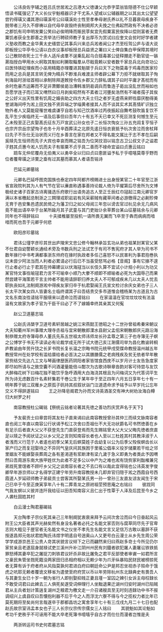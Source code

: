 <!-- { "loadSidebar": true } -->
　　公讳良佐字辅之姓吕氏世居淞之吕港大父徳谦父允恭字菜翁皆隠德不仕公早颖悟读书辄强记了大义长仪宇魁梧器识才干尤系人望咸以公辅器期之以其出太公望望尝钓得璜又谶其港曰璜溪号公曰璜溪处士性至孝奉母谢氏养以礼不旦暮衰母疾身不脱带者三月久不瘳祷以自代母卒哀毁终丧制阕邦大夫挽之仕弗起然政有不决者必咨之郡饥有司申明发粟公笑曰必俟明降而赈民莩矣宜先假粟富民俟降以偿则富者无费粟饥者获全生郡善之贡举法行聘硕师教子复出厚币为赏试曰应奎文会贫时好学者建义塾收而教之金华黄太史缙尝记其事兵兴来总兵淞者闻公才杰至枉驾公庐与语大说即板授公华亭令公请以白衣议事却板授总兵益贤之署曰义士俾自集白甲保障其境时公己散财收死士三千余人适斥卤羣不逞乗乱起乌合揺毒甚公徒释掤走不勤官徒一镞苐指授白甲用水火舸取其魁如利獭取鲻羣从尽戢竟赖以安者数千家总兵北向竒功公曰医恃铁砭理疾而小巫用精籍亦理覆进其魁桀于兵曰天下之物莫毒于鸡毒而医家珍而用之总兵是其言转无俾为精兵不尠淮兵难渡主师者辟公幕下力拒不就继取其子恂判海盐时浙垣首相以承制除拜遂敇授令佐乡郡又力辞私谓其子曰时平庸才髙枕而有余时危豪杰运筹而不足非萧鄼侯曷治漕韩淮阴曷调兵而鲁连子曷出没乱世而裕如也吾愿学连子而已耳又喟然曰日月剥矣昭然有不紊者江河壅矣浩然有不竭者孺子其俟之公好义出天性里有饥周之婚丧助之四方大夫士归之者岁无虚燕来赆徃靡厌勌得美誉湖海间呼为淞上田文独不贤异端之学缁黄者接其人而不谈其实术其髙情旷识独立物外者人又莫能窥罹世难虞谦亨自若与知己饮酒率过丙夜振起自舞考鼓吹笛复饮不乱平生少疾临终无一语及后事但曰吾年六十有五不夭已幸又不死叵测复何憾生至元乙未殁至正己亥娶髙氏征东万戸宣武公孙女也子二长恒次恂女三孙五充闾复亨恒子也宗齐宗岳宗望恂子也冬十月辛酉葬渎之北原先逺日恒衣衰抵予杭次舍泣而舍杖拜曰先子不乐仕无治状而义行在乡善言在家在邦者又不得名能文属比于志不孝在后嗣奚赎先生恒师而先子大宾也幸哀而赐之铭吾为位哭抆泪以铭念古卫公叔文子之谥君子韪其贞惠今淞人饥而夫子有赈粟不贞乎具二善而不禄命宜谥曰贞惠云铭曰
　　踣车无仲尼覆舟无伯夷义以勇卒全以归曰贞曰恵匪谥予私于乎噫嘻莫尊乎野而位者覆卑璜之浒栗之埀有过其墓而慕其人者语吾铭诗

　　巴延元卿墓铭

　　元卿名巴延呼图克国族也泰定四年阿都齐榜赐进士出身授某官二十年官至江浙省宣政院判其为人有气节在官以亷直称遇事善持论裁人倚为平擢第后尽舍所为文博极经史诸子百家古诗离骚选乐府歌行出语务追古人至正壬辰红巾冦起江南元卿官岁满以本省檄起总制浙之三闗理戎职岩岩有风采蕲贼有藏草间者必游徼得之必劓殄俾无育于邑安集邑遗民民倚之为藩卫归之如父母阅三年忽以谤去官过杭见余无几病风竟不能出语卒卒于台某所踰月其子武童与其门吏始讣余草葬台某山征墓铭余与元卿同年也不得辞铭曰
　　十夫揉椎屡至投机一语所畏无翼而飞卒至于犇而病病而喑喑而死也吾于元卿乎何悲

　　欧阳彦珍墓铭

　　君讳公瑾字彦珍其世出庐陵宋文忠公修今翰林承旨玄功从弟也祖某封某官父某不仕君自幼警颖长通经术旁及书数兵刑之法试艺于有司不售宪府才其人举为司书不数年掾行中书考满都事浙东帅府在掾时执政者多任己喜怒不以民害利为事君抱巻执议未尝少阿法当而人利者必累请必行后已不当虽受怒骂必格【音阁】事有它掾不遑行止者必行止于君其在帅幕建议以伏海冦当以长伎久算不宜试小计规小利以为功又某官恃文事徃喻冦君力言不可喻幸小顺乃大豢不顺即不顺喻者必死为大国辱己而果然尝建平海策若干言主帅者不能用请辞职归养太夫人不可郁成疾未几以太夫人忧去职执丧如礼法制阕游淞中得疾友家归卒于杭君娶闽王氏宣文检讨余庆女弟也子三人长太平次某女四人皆妻名士临终谓其子曰吾结贵交多市道惟会稽杨某为古道且为古文名东南汝徃请铭平服缞来以遗命泣而请铭曰
　　在家温温在官坟坟坟坟有法温温有文故家为孝子官为干臣干曰必了不了嫁婚幸终其亲其又何寃

　　赵公卫道墓志铭

　　公赵氏讳棨字卫道号素轩居越之姚江宋燕懿王徳昭之十二世孙曾祖希秦宋朝议大夫知衢州军州事赠大理寺丞祖与宜宋朝散郎溧水县尉父孟佀宋朝散郎庆元路沿海制叅赠太府寺簿母恭人董氏先系五世祖太师讳师龙长孙孟尊之第三子也寺簿无子螟之公博学于书无不读读必有论裁学成无所于试大徳己亥江淛儒司举为昌化教谕转桐庐教谕由年劳升饶之长芗书院长复长温之宗晦书院元统甲戌受牒命教授温州越五年教授常州在处学校有滥给廪给者必首汰之以其膳膳儒之老病残疾及贫无依者早年散家赀结交先达凢工文与琴画律歴医药阴阳者家皆馆食西庑不以岁月计士友告急度家即尽如所请与之致空囊不问酒灌量能倍斗酣次为古歌诗聨章沓韵对客可待尝与友饮大醉梅花树下曰梅花独不能饮乎急呼酒用大白海浇其根且为问梅词又为代答词平生所为诗无虑数百什名素轩集若干巻公生于某年卒于至正四年六月五日享年七十有一明年葬于姚江双雁乡之原孤子矾持其叔叙状诣门泣道遗命求予铭予以早岁托公忘年交义不得辞遂铭曰
　　王之孙降皂阍君为孙而文诗英酒圣交有神大树劝汝海白樽归大树罗之村

　　南容教授杜公碣铭【祭统云铭者论著其先徳之善功烈庆赏声名于天下】

　　予友裴贡士曰章尝将其友杜子直来谒曰此南容教授曾孙其仲三而续文脉南容者直也阅三年直以南容公行状谒予松江次舍曰吾祖仕不大无功状爵名可书然徳善在乡有足示后者直大父父不获登先生门直获登焉而先生赐铭曾大父大父父晦先徳者庶直足以赎之予阅状证之以乡父兄之言则知南容长者也人至以三杜姓其村其教泽淑于人者浅而义行范于人者逺也初季父某无后螟莫姓子齿幼复以公为后季父殁俟螟齿长以家产归之而复冠娶待之不异同气皇庆间其族困于里徭公倡率义役岁储粟若干给之邻里姻友不能嫁娶丧葬周之各有差渇道有浆断津有梁凢濊于急义即勇为者类此予因喟然曰吾周游东南大族甲姓优为此者不足多公以中产为之难也淞有饶赀家利酤榷兼兄弟戕死里氓者不顾吁乡父兄之谈南容长者之不去口有以哉此宜得铭也公讳英发字俊卿早年游京师以才名得学正建宁年劳升南容教授未几即弃官归隠于淞之西霞自号西霞道人岁延硕师教子弟裴贡士尝客其所娶某氏男一孙一曾孙三友直友谅友闻生于宋己巳卒于今至正庚寅享年八十有二葬青龙之原祔祖茔预思庵之右铭曰
　　彼戕同气我友螟以义彼并连阡我给征以田吾知南容义且仁出于性覃于人泽及后昆至今乡之人袭杜固姓其村

　　白云漫士陶君墓碣铭

　　天台陶孝子宗仪死其亲己三年制阕犹衷衰来拜予云间次舍泣而曰今日奋起风云附王公大臣者其声光赫矣然有身没名著者必托之名能文家否则与腐草同尽先子官卑志则大粗见于歴官者无名能文书之仪坐不孝先生名能文言又足信万古敢以墓辞不获按遂昌郑元佑状君姓陶氏讳煜字明逺自号逍奥山人又更号白云漫士从乡先生周公荣学学成游京邑王公贵人竒其状貌言议倾下之已而翩然来归曰燕赵多竒士今所见仍尔家贫亲且老遂屈身就禄试吏兰溪州升补江阴州州民有刘鐡者欲犯屠人妻屠讼铁铁抵罪怒缚其妻卒犯之屠捉刀刺铁君议奸杀非故比屠免之君平反部使者审谳一如君所言又豪民朱管坐戮死籍没两家田归丞相府相以无赖少年为爪牙纵暴陷民财民被榜掠死者无算有诉于府者府从风指莫孰何君进白府曰朝廷命公尹是邦忍坐视赤子殒命于饿虎之吭耶无赖者覆诡文移省为遣使至府府赏以币以年劳除杭州东北録典史有畏吾人与其妻生女已十岁一朝为省行人即别娶抑贱正妻且墐一室囚之婢引女诉主母枉録长不敢受词君曰此婢去三人俱死矣遂受词伸理行人坐黜退果迁湖州归安时湖州已陷贼君从主兵者划计策遄复湖州乏粮君为檄文走一介召诸艘具至无时刻违録功中书不报调绍兴上虞县叹曰吾懐抱利器不后于今之人而浮沈六寮不得与今之揽权力者比年已莫死期将至矣尚何言哉遂卒于郡都昌坊之寓舍享年七十有三戊戌九月二十七日也配赵氏故宗室讳孟本女也子三人长宗仪宗传宗儒女三人铭曰
　　其貌魁如其论魁如考功千吏秩乎不可诬用不能大卒老死簿书噫嘻乎自古才而仕仕而漫者岂惟是夫

　　两浙转运司书史何君墓志铭

